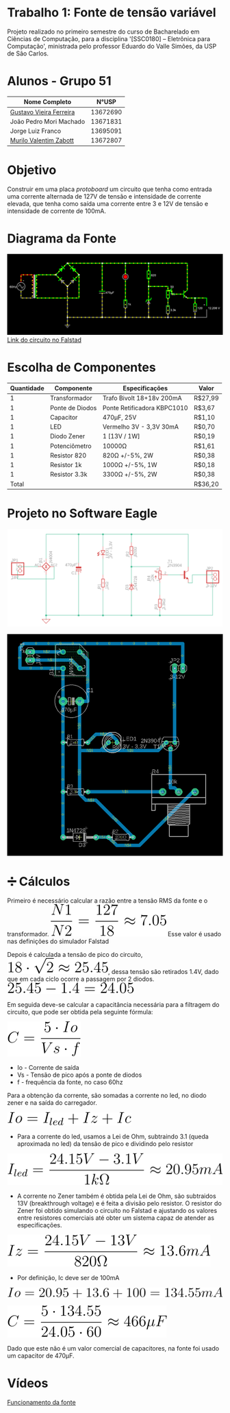 # Trabalho 1: Fonte de tensão variável
Projeto realizado no primeiro semestre do curso de Bacharelado em Ciências de Computação, para a disciplina '[SSC0180] – Eletrônica para Computação', ministrada pelo professor Eduardo do Valle Simões, da USP de São Carlos.


# Alunos - Grupo 51

| **Nome Completo**              | **N°USP**|
|--------------------------------|----------|
| [Gustavo Vieira Ferreira](https://github.com/uspgus)               | 13672690 |
| João Pedro Mori Machado                                            | 13671831 | 
| Jorge Luiz Franco                                                  | 13695091 |
| [Murilo Valentim Zabott](https://github.com/murilozabott)          | 13672807 |


# Objetivo
Construir em uma placa _protoboard_ um circuito que tenha como entrada uma corrente alternada de 127V de tensão e intensidade de corrente elevada, que tenha como saída uma corrente entre 3 e 12V de tensão e intensidade de corrente de 100mA.

# Diagrama da Fonte
![Diagrama da fonte no software Falstad](imagens/falstad_circuit.png)
[Link do circuito no Falstad](https://tinyurl.com/27879qlg)

# Escolha de Componentes

| Quantidade  | Componente  | Especificações   | Valor  |
|---|---|---|---|
| 1 | Transformador | Trafo Bivolt 18+18v 200mA | R$27,99 |
| 1 | Ponte de Diodos | Ponte Retificadora KBPC1010 | R$3,67 | 
| 1 | Capacitor | 470µF, 25V| R$1,10 |
| 1 | LED | Vermelho 3V - 3,3V 30mA | R$0,70 |
| 1 | Diodo Zener | 1 [13V / 1W] | R$0,19 |
| 1 | Potenciômetro | 10000Ω | R$1,61 |
| 1 | Resistor 820 | 820Ω +/-5%, 2W | R$0,38 |
| 1 | Resistor 1k | 1000Ω +/-5%, 1W | R$0,18 |
| 1 | Resistor 3.3k | 3300Ω +/-5%, 2W | R$0,38 |
| Total | | |R$36,20|


# Projeto no Software Eagle
![Schematic do Eagle](imagens/eagle_schematic.png)

![Board do Eagle](imagens/eagle_board.png)

# :heavy_division_sign: Cálculos
Primeiro é necessário calcular a razão entre a tensão RMS da fonte e o transformador.
![Razão fonte transformador](imagens/razao.svg)
Esse valor é usado nas definições do simulador Falstad

Depois é calculada a tensão de pico do circuito, ![Tensão de pico](imagens/tensao_pico.svg), dessa tensão são retirados 1.4V, dado que em cada ciclo ocorre a passagem por 2 diodos. ![Subtração diodos](imagens/subtracao_diodos.svg)

Em seguida deve-se calcular a capacitância necessária para a filtragem do circuito, que pode ser obtida pela seguinte fórmula:

![Fórmula capacitância](imagens/formula_capacitancia.svg)

- Io - Corrente de saída
- Vs - Tensão de pico após a ponte de diodos
- f - frequência da fonte, no caso 60hz

Para a obtenção da corrente, são somadas a corrente no led, no diodo zener e na saída do carregador.

![Lei de Kirchoff](imagens/lei_de_kirchoff.svg)

- Para a corrente do led, usamos a Lei de Ohm, subtraindo 3.1 (queda aproximada no led) da tensão de pico e dividindo pelo resistor

![Corrente Led](imagens/corrente_led.svg)

- A corrente no Zener também é obtida pela Lei de Ohm, são subtraidos 13V (breakthrough voltage) e é feita a divisão pelo resistor. O resistor do Zener foi obtido simulando o circuito no Falstad e ajustando os valores entre resistores comerciais até obter um sistema capaz de atender as especificações.

![Corrente Diodo Zener](imagens/corrente_zener.svg)

- Por definição, Ic deve ser de 100mA

![Corrente total](imagens/corrente_total.svg)

![Capacitancia](imagens/capacitancia.svg)

Dado que este não é um valor comercial de capacitores, na fonte foi usado um capacitor de 470µF.

# Vídeos
[Funcionamento da fonte](https://youtu.be/yn_xcfaXrXw)
